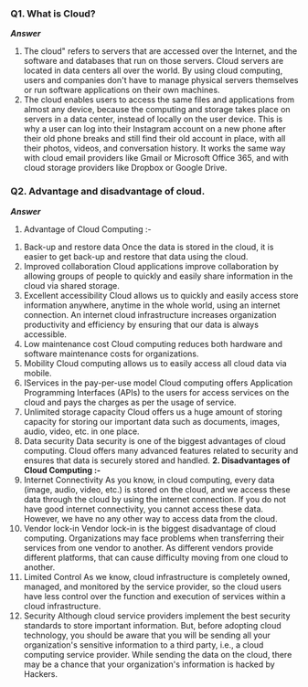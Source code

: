 ### Q1. What is Cloud?
***Answer***
1. The cloud" refers to servers that are accessed over the Internet, and the software and databases that run on those servers. Cloud servers are located in data centers all over the world. By using cloud computing, users and companies don't have to manage physical servers themselves or run software applications on their own machines.
2. The cloud enables users to access the same files and applications from almost any device, because the computing and storage takes place on servers in a data center, instead of locally on the user device. This is why a user can log into their Instagram account on a new phone after their old phone breaks and still find their old account in place, with all their photos, videos, and conversation history. It works the same way with cloud email providers like Gmail or Microsoft Office 365, and with cloud storage providers like Dropbox or Google Drive.

### Q2. Advantage and disadvantage of cloud.
***Answer***
1. Advantage of Cloud Computing :- 
1) Back-up and restore data 
Once the data is stored in the cloud, it is easier to get back-up and restore that data using the cloud. 
2) Improved collaboration
Cloud applications improve collaboration by allowing groups of people to quickly and easily share information in the cloud via shared storage.
3) Excellent accessibility
Cloud allows us to quickly and easily access store information anywhere, anytime in the whole world, using an internet connection. An internet cloud infrastructure increases organization productivity and efficiency by ensuring that our data is always accessible.
4) Low maintenance cost
Cloud computing reduces both hardware and software maintenance costs for organizations.
5) Mobility
Cloud computing allows us to easily access all cloud data via mobile.
6) IServices in the pay-per-use model
Cloud computing offers Application Programming Interfaces (APIs) to the users for access services on the cloud and pays the charges as per the usage of service.
7) Unlimited storage capacity
Cloud offers us a huge amount of storing capacity for storing our important data such as documents, images, audio, video, etc. in one place.
8) Data security
Data security is one of the biggest advantages of cloud computing. Cloud offers many advanced features related to security and ensures that data is securely stored and handled.
**2. Disadvantages of Cloud Computing :-**
1) Internet Connectivity
As you know, in cloud computing, every data (image, audio, video, etc.) is stored on the cloud, and we access these data through the cloud by using the internet connection. If you do not have good internet connectivity, you cannot access these data. However, we have no any other way to access data from the cloud.
2) Vendor lock-in
Vendor lock-in is the biggest disadvantage of cloud computing. Organizations may face problems when transferring their services from one vendor to another. As different vendors provide different platforms, that can cause difficulty moving from one cloud to another.
3) Limited Control
As we know, cloud infrastructure is completely owned, managed, and monitored by the service provider, so the cloud users have less control over the function and execution of services within a cloud infrastructure.
4) Security
Although cloud service providers implement the best security standards to store important information. But, before adopting cloud technology, you should be aware that you will be sending all your organization's sensitive information to a third party, i.e., a cloud computing service provider. While sending the data on the cloud, there may be a chance that your organization's information is hacked by Hackers.
